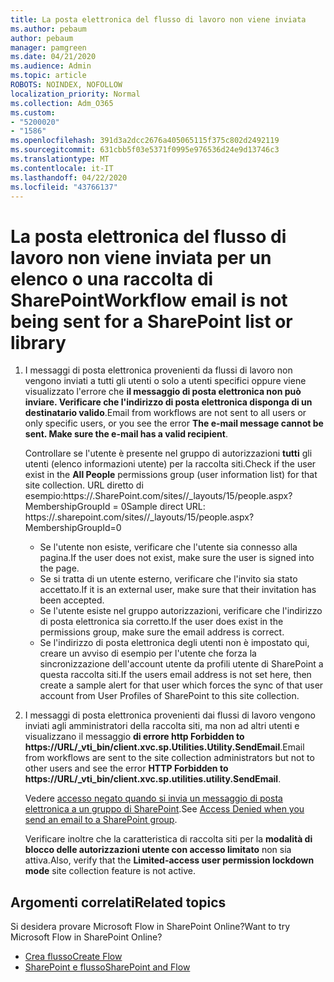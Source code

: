 ```yaml
---
title: La posta elettronica del flusso di lavoro non viene inviata
ms.author: pebaum
author: pebaum
manager: pamgreen
ms.date: 04/21/2020
ms.audience: Admin
ms.topic: article
ROBOTS: NOINDEX, NOFOLLOW
localization_priority: Normal
ms.collection: Adm_O365
ms.custom:
- "5200020"
- "1586"
ms.openlocfilehash: 391d3a2dcc2676a405065115f375c802d2492119
ms.sourcegitcommit: 631cbb5f03e5371f0995e976536d24e9d13746c3
ms.translationtype: MT
ms.contentlocale: it-IT
ms.lasthandoff: 04/22/2020
ms.locfileid: "43766137"
---
```

# <a name="workflow-email-is-not-being-sent-for-a-sharepoint-list-or-library"></a><span data-ttu-id="71f0e-102">La posta elettronica del flusso di lavoro non viene inviata per un elenco o una raccolta di SharePoint</span><span class="sxs-lookup"><span data-stu-id="71f0e-102">Workflow email is not being sent for a SharePoint list or library</span></span>

1. <span data-ttu-id="71f0e-103">I messaggi di posta elettronica provenienti da flussi di lavoro non vengono inviati a tutti gli utenti o solo a utenti specifici oppure viene visualizzato l'errore che **il messaggio di posta elettronica non può inviare. Verificare che l'indirizzo di posta elettronica disponga di un destinatario valido**.</span><span class="sxs-lookup"><span data-stu-id="71f0e-103">Email from workflows are not sent to all users or only specific users, or you see the error **The e-mail message cannot be sent. Make sure the e-mail has a valid recipient**.</span></span>

    <span data-ttu-id="71f0e-104">Controllare se l'utente è presente nel gruppo di autorizzazioni **tutti** gli utenti (elenco informazioni utente) per la raccolta siti.</span><span class="sxs-lookup"><span data-stu-id="71f0e-104">Check if the user exist in the **All People** permissions group (user information list) for that site collection.</span></span>  <span data-ttu-id="71f0e-105">URL diretto di esempio:<tenant>https://.<sitename>SharePoint.com/sites//_layouts/15/people.aspx? MembershipGroupId = 0</span><span class="sxs-lookup"><span data-stu-id="71f0e-105">Sample direct URL: https://<tenant>.sharepoint.com/sites/<sitename>/_layouts/15/people.aspx?MembershipGroupId=0</span></span>

    - <span data-ttu-id="71f0e-106">Se l'utente non esiste, verificare che l'utente sia connesso alla pagina.</span><span class="sxs-lookup"><span data-stu-id="71f0e-106">If the user does not exist, make sure the user is signed into the page.</span></span> 
    - <span data-ttu-id="71f0e-107">Se si tratta di un utente esterno, verificare che l'invito sia stato accettato.</span><span class="sxs-lookup"><span data-stu-id="71f0e-107">If it is an external user, make sure that their invitation has been accepted.</span></span>
    - <span data-ttu-id="71f0e-108">Se l'utente esiste nel gruppo autorizzazioni, verificare che l'indirizzo di posta elettronica sia corretto.</span><span class="sxs-lookup"><span data-stu-id="71f0e-108">If the user does exist in the permissions group, make sure the email address is correct.</span></span>
    - <span data-ttu-id="71f0e-109">Se l'indirizzo di posta elettronica degli utenti non è impostato qui, creare un avviso di esempio per l'utente che forza la sincronizzazione dell'account utente da profili utente di SharePoint a questa raccolta siti.</span><span class="sxs-lookup"><span data-stu-id="71f0e-109">If the users email address is not set here, then create a sample alert for that user which forces the sync of that user account from User Profiles of SharePoint to this site collection.</span></span>
 
2. <span data-ttu-id="71f0e-110">I messaggi di posta elettronica provenienti dai flussi di lavoro vengono inviati agli amministratori della raccolta siti, ma non ad altri utenti e visualizzano il messaggio **di errore http Forbidden to <span>https:</span>//URL/_vti_bin/client.xvc.sp.Utilities.Utility.SendEmail**.</span><span class="sxs-lookup"><span data-stu-id="71f0e-110">Email from workflows are sent to the site collection administrators but not to other users and see the error **HTTP Forbidden to <span>https:</span>//URL/_vti_bin/client.xvc.sp.utilities.utility.SendEmail**.</span></span>
 

    <span data-ttu-id="71f0e-111">Vedere [accesso negato quando si invia un messaggio di posta elettronica a un gruppo di SharePoint](https://docs.microsoft.com/sharepoint/support/sharing-and-permissions/access-denied-when-send-an-email-to-groups).</span><span class="sxs-lookup"><span data-stu-id="71f0e-111">See [Access Denied when you send an email to a SharePoint group](https://docs.microsoft.com/sharepoint/support/sharing-and-permissions/access-denied-when-send-an-email-to-groups).</span></span>

    <span data-ttu-id="71f0e-112">Verificare inoltre che la caratteristica di raccolta siti per la **modalità di blocco delle autorizzazioni utente con accesso limitato** non sia attiva.</span><span class="sxs-lookup"><span data-stu-id="71f0e-112">Also, verify that the **Limited-access user permission lockdown mode** site collection feature is not active.</span></span>


## <a name="related-topics"></a><span data-ttu-id="71f0e-113">Argomenti correlati</span><span class="sxs-lookup"><span data-stu-id="71f0e-113">Related topics</span></span>
<span data-ttu-id="71f0e-114">Si desidera provare Microsoft Flow in SharePoint Online?</span><span class="sxs-lookup"><span data-stu-id="71f0e-114">Want to try Microsoft Flow in SharePoint Online?</span></span>
- [<span data-ttu-id="71f0e-115">Crea flusso</span><span class="sxs-lookup"><span data-stu-id="71f0e-115">Create Flow</span></span>](https://support.office.com/article/Create-a-flow-for-a-list-or-library-in-SharePoint-Online-or-OneDrive-for-Business-a9c3e03b-0654-46af-a254-20252e580d01) 
- [<span data-ttu-id="71f0e-116">SharePoint e flusso</span><span class="sxs-lookup"><span data-stu-id="71f0e-116">SharePoint and Flow</span></span>](https://flow.microsoft.com/blog/sharepoint-and-flow/) 


